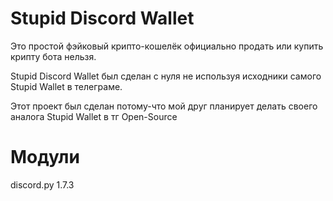 # Stupid Discord Wallet
Это простой фэйковый крипто-кошелёк официально продать или купить крипту бота нельзя.

Stupid Discord Wallet был сделан с нуля не используя исходники самого Stupid Wallet в телеграме.

Этот проект был сделан потому-что мой друг планирует делать своего аналога Stupid Wallet в тг Open-Source

# Модули
discord.py 1.7.3
